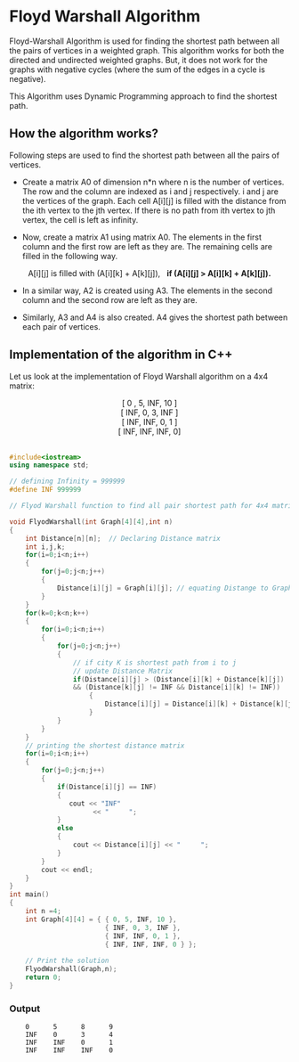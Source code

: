 # Floyd Warshall Algorithm

Floyd-Warshall Algorithm is used for finding the shortest path between all the pairs of vertices in a weighted graph. This algorithm works for both the directed and undirected weighted graphs. But, it does not work for the graphs with negative cycles (where the sum of the edges in a cycle is negative).

This Algorithm uses Dynamic Programming approach to find the shortest path.

## How the algorithm works?
Following steps are used to find the shortest path between all the pairs of vertices.

- Create a matrix A0 of dimension n*n where n is the number of vertices. The row and the column are indexed as i and j respectively. i and j are the vertices of the graph.
Each cell A[i][j] is filled with the distance from the ith vertex to the jth vertex. If there is no path from ith vertex to jth vertex, the cell is left as infinity.

- Now, create a matrix A1 using matrix A0. The elements in the first column and the first row are left as they are. The remaining cells are filled in the following way.
<div align ="center">
A[i][j] is filled with (A[i][k] + A[k][j]),  &nbsp;  <strong>if (A[i][j] > A[i][k] + A[k][j]).</strong>
</div>

- In a similar way, A2 is created using A3. The elements in the second column and the second row are left as they are.

- Similarly, A3 and A4 is also created. A4 gives the shortest path between each pair of vertices.

## Implementation of the algorithm in C++
Let us look at the implementation of Floyd Warshall algorithm on a 4x4 matrix:

<div align ="center">
[ 0 , 5, INF, 10 ]
</br>
[ INF, 0, 3, INF ]
</br>
[ INF, INF, 0, 1 ]
</br>
[ INF, INF, INF, 0]  
</br>
</div>

</br>

``` C++
#include<iostream>
using namespace std;

// defining Infinity = 999999
#define INF 999999

// Flyod Warshall function to find all pair shortest path for 4x4 matrix

void FlyodWarshall(int Graph[4][4],int n)
{
    int Distance[n][n];  // Declaring Distance matrix
    int i,j,k;
    for(i=0;i<n;i++)
    {
        for(j=0;j<n;j++)
        {
            Distance[i][j] = Graph[i][j]; // equating Distange to Graph distance
        }
    }
    for(k=0;k<n;k++)
    {
        for(i=0;i<n;i++)
        {
            for(j=0;j<n;j++)
            {
                // if city K is shortest path from i to j
                // update Distance Matrix
                if(Distance[i][j] > (Distance[i][k] + Distance[k][j])
                && (Distance[k][j] != INF && Distance[i][k] != INF))
                    {
                        Distance[i][j] = Distance[i][k] + Distance[k][j];
                    }
            }
        }
    }
    // printing the shortest distance matrix
    for(i=0;i<n;i++)
    {
        for(j=0;j<n;j++)
        {
            if(Distance[i][j] == INF)
            {
               cout << "INF"
                     << "     ";
            }
            else
            {
                cout << Distance[i][j] << "     ";
            }
        }
        cout << endl;
    }
}
int main()
{
    int n =4;
    int Graph[4][4] = { { 0, 5, INF, 10 },
                        { INF, 0, 3, INF },
                        { INF, INF, 0, 1 },
                        { INF, INF, INF, 0 } };
 
    // Print the solution
    FlyodWarshall(Graph,n);
    return 0;
}

```
### Output

```
    0      5      8      9
    INF    0      3      4
    INF    INF    0      1
    INF    INF    INF    0

```